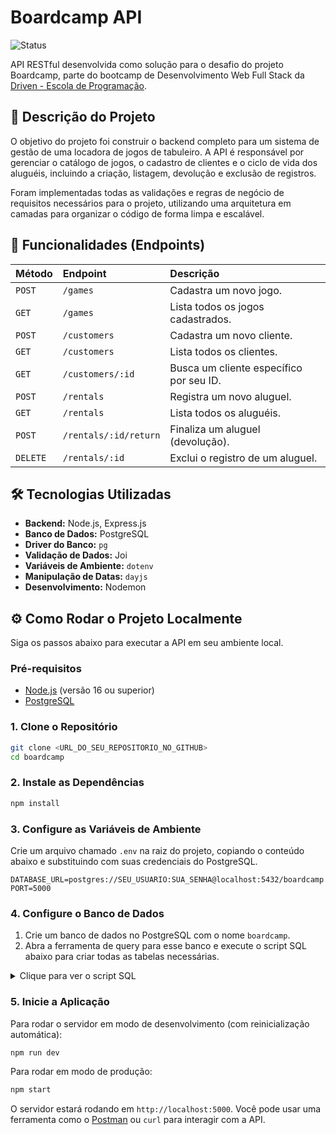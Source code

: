 # Boardcamp API

![Status](https://img.shields.io/badge/status-concluído-brightgreen)

API RESTful desenvolvida como solução para o desafio do projeto Boardcamp, parte do bootcamp de Desenvolvimento Web Full Stack da [Driven - Escola de Programação](https://www.driven.com.br/).

## 📝 Descrição do Projeto

O objetivo do projeto foi construir o backend completo para um sistema de gestão de uma locadora de jogos de tabuleiro. A API é responsável por gerenciar o catálogo de jogos, o cadastro de clientes e o ciclo de vida dos aluguéis, incluindo a criação, listagem, devolução e exclusão de registros.

Foram implementadas todas as validações e regras de negócio de requisitos necessários para o projeto, utilizando uma arquitetura em camadas para organizar o código de forma limpa e escalável.

## 🚀 Funcionalidades (Endpoints)

| Método | Endpoint                    | Descrição                                         |
| :----- | :-------------------------- | :------------------------------------------------ |
| `POST` | `/games`                    | Cadastra um novo jogo.                            |
| `GET`  | `/games`                    | Lista todos os jogos cadastrados.                 |
| `POST` | `/customers`                | Cadastra um novo cliente.                         |
| `GET`  | `/customers`                | Lista todos os clientes.                          |
| `GET`  | `/customers/:id`            | Busca um cliente específico por seu ID.           |
| `POST` | `/rentals`                  | Registra um novo aluguel.                         |
| `GET`  | `/rentals`                  | Lista todos os aluguéis.                          |
| `POST` | `/rentals/:id/return`       | Finaliza um aluguel (devolução).                  |
| `DELETE`| `/rentals/:id`              | Exclui o registro de um aluguel.                  |

## 🛠️ Tecnologias Utilizadas

-   **Backend:** Node.js, Express.js
-   **Banco de Dados:** PostgreSQL
-   **Driver do Banco:** `pg`
-   **Validação de Dados:** Joi
-   **Variáveis de Ambiente:** `dotenv`
-   **Manipulação de Datas:** `dayjs`
-   **Desenvolvimento:** Nodemon

## ⚙️ Como Rodar o Projeto Localmente

Siga os passos abaixo para executar a API em seu ambiente local.

### Pré-requisitos

-   [Node.js](https://nodejs.org/en/) (versão 16 ou superior)
-   [PostgreSQL](https://www.postgresql.org/download/)

### 1. Clone o Repositório

```bash
git clone <URL_DO_SEU_REPOSITORIO_NO_GITHUB>
cd boardcamp
```

### 2. Instale as Dependências

```bash
npm install
```

### 3. Configure as Variáveis de Ambiente

Crie um arquivo chamado `.env` na raiz do projeto, copiando o conteúdo abaixo e substituindo com suas credenciais do PostgreSQL.

```env
DATABASE_URL=postgres://SEU_USUARIO:SUA_SENHA@localhost:5432/boardcamp
PORT=5000
```

### 4. Configure o Banco de Dados

1.  Crie um banco de dados no PostgreSQL com o nome `boardcamp`.
2.  Abra a ferramenta de query para esse banco e execute o script SQL abaixo para criar todas as tabelas necessárias.

<details>
<summary>Clique para ver o script SQL</summary>

```sql
CREATE TABLE games (
  id SERIAL PRIMARY KEY,
  name TEXT NOT NULL,
  image TEXT NOT NULL,
  "stockTotal" INTEGER NOT NULL,
  "pricePerDay" INTEGER NOT NULL
);

CREATE TABLE customers (
  id SERIAL PRIMARY KEY,
  name TEXT NOT NULL,
  phone TEXT NOT NULL,
  cpf VARCHAR(11) NOT NULL
);

CREATE TABLE rentals (
  id SERIAL PRIMARY KEY,
  "customerId" INTEGER NOT NULL,
  "gameId" INTEGER NOT NULL,
  "rentDate" DATE NOT NULL,
  "daysRented" INTEGER NOT NULL,
  "returnDate" DATE,
  "originalPrice" INTEGER NOT NULL,
  "delayFee" INTEGER
);
```
</details>

### 5. Inicie a Aplicação

Para rodar o servidor em modo de desenvolvimento (com reinicialização automática):

```bash
npm run dev
```

Para rodar em modo de produção:

```bash
npm start
```

O servidor estará rodando em `http://localhost:5000`. Você pode usar uma ferramenta como o [Postman](https://www.postman.com/) ou `curl` para interagir com a API. 